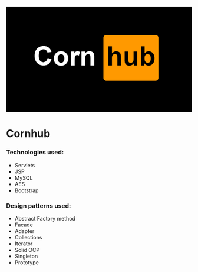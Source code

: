 ![logo](https://github.com/mokiong/Cornhub/blob/master/web/images/cornhub-logo.png?=200x50)

# Cornhub

### Technologies used:

- Servlets
- JSP
- MySQL
- AES
- Bootstrap

### Design patterns used:

- Abstract Factory method
- Facade
- Adapter
- Collections
- Iterator
- Solid OCP
- Singleton
- Prototype
